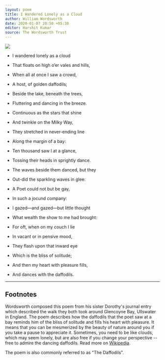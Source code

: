 ```yaml
---
layout: poem
title: I Wandered Lonely as a Cloud
author: William Wordsworth
date: 2020-01-07 20:50 +05:30
editor: Harshit Kumar
source: The Wordsworth Trust
---
```


<img src="/poems/assets/daffodils.jpg" style="display: block; margin: auto; max-width: 100%;">

- I wandered lonely as a cloud
- That floats on high o’er vales and hills,
- When all at once I saw a crowd,
- A host, of golden daffodils;
- Beside the lake, beneath the trees,
- Fluttering and dancing in the breeze.

- Continuous as the stars that shine
- And twinkle on the Milky Way,
- They stretched in never-ending line
- Along the margin of a bay:
- Ten thousand saw I at a glance,
- Tossing their heads in sprightly dance.

- The waves beside them danced, but they
- Out-did the sparkling waves in glee:
- A Poet could not but be gay,
- In such a jocund company:
- I gazed—and gazed—but little thought
- What wealth the show to me had brought:

- For oft, when on my couch I lie
- In vacant or in pensive mood,
- They flash upon that inward eye
- Which is the bliss of solitude;
- And then my heart with pleasure fills,
- And dances with the daffodils.

---

## Footnotes

Wordsworth composed this poem from his sister Dorothy's journal entry which described the walk they both took around Glencoyne Bay, Ullswater in England. The poem describes how the daffodils that the poet saw at a bay reminds him of the bliss of solitude and fills his heart with pleasure. It means that you can be mesmerized by the beauty of nature around you if you take a pause to appreciate it. Sometimes, you need to be like clouds, which may seem lonely, but are also free if you change your perspective -- free to admire the dancing daffodils.  Read more on [Wikipedia](https://en.wikipedia.org/wiki/I_Wandered_Lonely_as_a_Cloud).

The poem is also commonly referred to as "The Daffodils".
